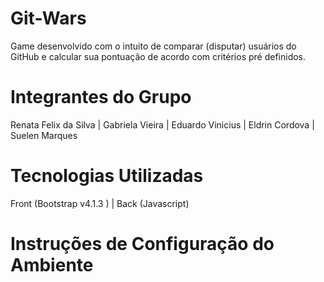 # Git-Wars
Game desenvolvido com o intuito de comparar (disputar) usuários do GitHub e calcular sua pontuação de acordo com critérios pré definidos.

# Integrantes do Grupo
Renata Felix da Silva	 |   Gabriela Vieira   |   Eduardo Vinicius   |   Eldrin Cordova   |   Suelen Marques

# Tecnologias Utilizadas
Front (Bootstrap v4.1.3 ) |  Back (Javascript)

# Instruções de Configuração do Ambiente


